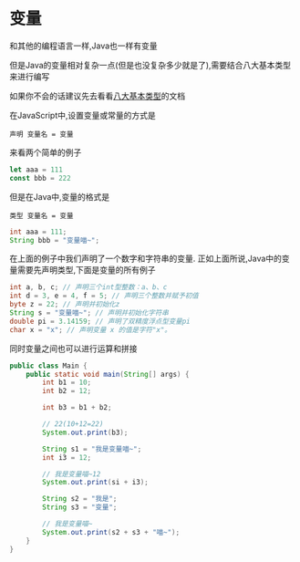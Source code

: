 # 变量

和其他的编程语言一样,Java也一样有变量

但是Java的变量相对复杂一点(但是也没复杂多少就是了),需要结合八大基本类型来进行编写

如果你不会的话建议先去看看[八大基本类型](八大基本类型.md)的文档

在JavaScript中,设置变量或常量的方式是

`声明 变量名 = 变量`

来看两个简单的例子

```js
let aaa = 111
const bbb = 222
```

但是在Java中,变量的格式是

`类型 变量名 = 变量`

```java
int aaa = 111;
String bbb = "变量喵~";
```

在上面的例子中我们声明了一个数字和字符串的变量. 正如上面所说,Java中的变量需要先声明类型,下面是变量的所有例子

```java
int a, b, c; // 声明三个int型整数：a、b、c
int d = 3, e = 4, f = 5; // 声明三个整数并赋予初值
byte z = 22; // 声明并初始化z
String s = "变量喵~"; // 声明并初始化字符串
double pi = 3.14159; // 声明了双精度浮点型变量pi
char x = "x"; // 声明变量 x 的值是字符"x"。
```

同时变量之间也可以进行运算和拼接

```java
public class Main {
    public static void main(String[] args) {
        int b1 = 10;
        int b2 = 12;

        int b3 = b1 + b2;

		// 22(10+12=22)
        System.out.print(b3);

		String s1 = "我是变量喵~";
		int i3 = 12;

		// 我是变量喵~12
		System.out.print(si + i3);

		String s2 = "我是";
		String s3 = "变量";

		// 我是变量喵~
		System.out.print(s2 + s3 + "喵~");
    }
}
```
